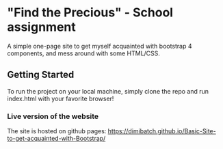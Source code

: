 # "Find the Precious" - School assignment
A simple one-page site to get myself acquainted with bootstrap 4 components, and mess around with some HTML/CSS.

## Getting Started

To run the project on your local machine, simply clone the repo and run index.html with your favorite browser!

### Live version of the website

The site is hosted on github pages: https://dimibatch.github.io/Basic-Site-to-get-acquainted-with-Bootstrap/
